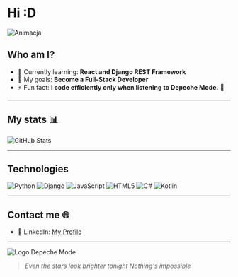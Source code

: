 # Hi  :D
![Animacja](https://media.giphy.com/media/13HgwGsXF0aiGY/giphy.gif)

## Who am I?
- 🌱 Currently learning: **React and Django REST Framework**
- 🎯 My goals: **Become a Full-Stack Developer**
- ⚡ Fun fact: **I code efficiently only when listening to Depeche Mode.** 🌌

---

## My stats 📊
![GitHub Stats](https://github-readme-stats.vercel.app/api?username=drucjacek&show_icons=true&theme=radical)

---

## Technologies
![Python](https://img.shields.io/badge/Python-3776AB?style=for-the-badge&logo=python&logoColor=white)
![Django](https://img.shields.io/badge/Django-092E20?style=for-the-badge&logo=django&logoColor=white)
![JavaScript](https://img.shields.io/badge/JavaScript-F7DF1E?style=for-the-badge&logo=javascript&logoColor=black)
![HTML5](https://img.shields.io/badge/HTML5-E34F26?style=for-the-badge&logo=html5&logoColor=white)
![C#](https://img.shields.io/badge/C%23-239120?style=for-the-badge&logo=csharp&logoColor=white)
![Kotlin](https://img.shields.io/badge/Kotlin-0095D5?style=for-the-badge&logo=kotlin&logoColor=white)

---

## Contact me 🌐
- 💼 LinkedIn: [My Profile](https://www.linkedin.com/in/jacek-dru%C4%87-597286304/)

---
![Logo Depeche Mode]([https://upload.wikimedia.org/wikipedia/commons/5/56/Depeche_Mode_logo_2022.png])
> *Even the stars look brighter tonight Nothing's impossible*
